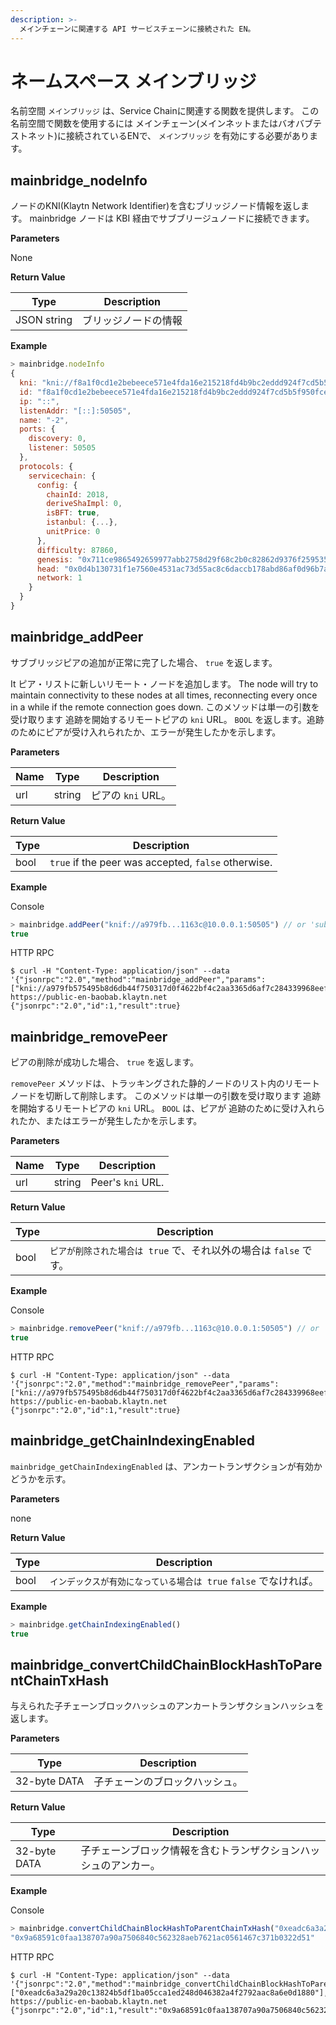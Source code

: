 ```yaml
---
description: >-
  メインチェーンに関連する API サービスチェーンに接続された EN。
---
```


# ネームスペース メインブリッジ <a id="namespace-mainbridge"></a>

名前空間 `メインブリッジ` は、Service Chainに関連する関数を提供します。 この名前空間で関数を使用するには メインチェーン(メインネットまたはバオバブテストネット)に接続されているENで、 `メインブリッジ` を有効にする必要があります。

## mainbridge_nodeInfo <a id="mainbridge_nodeInfo"></a>

ノードのKNI(Klaytn Network Identifier)を含むブリッジノード情報を返します。 mainbridge ノードは KBI 経由でサブブリージュノードに接続できます。

**Parameters**

None

**Return Value**

| Type        | Description |
| ----------- | ----------- |
| JSON string | ブリッジノードの情報  |

**Example**

```javascript
> mainbridge.nodeInfo
{
  kni: "kni://f8a1f0cd1e2bebeece571e4fda16e215218fd4b9bc2eddd924f7cd5b5f950fcec8f4b8cd3851390d1d0bacf1b15e1c4a38c882252e429a28d16eeb6edbacd726@[::]:50505?discport=0",
  id: "f8a1f0cd1e2bebeece571e4fda16e215218fd4b9bc2eddd924f7cd5b5f950fcec8f4b8cd3851390d1d0bacf1b15e1c4a38c882252e429a28d16eeb6edbacd726",
  ip: "::",
  listenAddr: "[::]:50505",
  name: "-2",
  ports: {
    discovery: 0,
    listener: 50505
  },
  protocols: {
    servicechain: {
      config: {
        chainId: 2018,
        deriveShaImpl: 0,
        isBFT: true,
        istanbul: {...},
        unitPrice: 0
      },
      difficulty: 87860,
      genesis: "0x711ce9865492659977abb2758d29f68c2b0c82862d9376f25953579f64f95b58",
      head: "0x0d4b130731f1e7560e4531ac73d55ac8c6daccb178abd86af0d96b7aafded7c5",
      network: 1
    }
  }
}
```

## mainbridge_addPeer  <a id="mainbridge_addPeer"></a>
サブブリッジピアの追加が正常に完了した場合、 `true` を返します。

It ピア・リストに新しいリモート・ノードを追加します。 The node will try to maintain connectivity to these nodes at all times, reconnecting every once in a while if the remote connection goes down. このメソッドは単一の引数を受け取ります 追跡を開始するリモートピアの `kni` URL。 `BOOL` を返します。追跡のためにピアが受け入れられたか、エラーが発生したかを示します。

**Parameters**

| Name | Type   | Description     |
| ---- | ------ | --------------- |
| url  | string | ピアの  `kni` URL。 |

**Return Value**

| Type | Description                                         |
| ---- | --------------------------------------------------- |
| bool | `true` if the peer was accepted, `false` otherwise. |

**Example**

Console

```javascript
> mainbridge.addPeer("knif://a979fb...1163c@10.0.0.1:50505") // or 'subbridge.addPeer'
true
```
HTTP RPC

```shell
$ curl -H "Content-Type: application/json" --data '{"jsonrpc":"2.0","method":"mainbridge_addPeer","params":["kni://a979fb575495b8d6db44f750317d0f4622bf4c2aa3365d6af7c284339968eef29b69ad0dce72a4d8db5ebb4968de0e3bec910127f134779fbcb0cb6d3331163c@10.0.0.1:50505"],"id":1}' https://public-en-baobab.klaytn.net
{"jsonrpc":"2.0","id":1,"result":true}
```

## mainbridge_removePeer <a id="mainbridge_removePeer"></a>
ピアの削除が成功した場合、 `true` を返します。

`removePeer` メソッドは、トラッキングされた静的ノードのリスト内のリモートノードを切断して削除します。 このメソッドは単一の引数を受け取ります 追跡を開始するリモートピアの `kni` URL。 `BOOL` は、ピアが 追跡のために受け入れられたか、またはエラーが発生したかを示します。

**Parameters**

| Name | Type   | Description        |
| ---- | ------ | ------------------ |
| url  | string | Peer's  `kni` URL. |

**Return Value**

| Type | Description                               |
| ---- | ----------------------------------------- |
| bool | `ピアが削除された場合は true` で、それ以外の場合は `false` です。 |

**Example**

Console

```javascript
> mainbridge.removePeer("knif://a979fb...1163c@10.0.0.1:50505") // or 'subbridge.removePeer'
true
```

HTTP RPC

```shell
$ curl -H "Content-Type: application/json" --data '{"jsonrpc":"2.0","method":"mainbridge_removePeer","params":["kni://a979fb575495b8d6db44f750317d0f4622bf4c2aa3365d6af7c284339968eef29b69ad0dce72a4d8db5ebb4968de0e3bec910127f134779fbcb0cb6d3331163c@10.0.0.1:50505"],"id":1}' https://public-en-baobab.klaytn.net
{"jsonrpc":"2.0","id":1,"result":true}
```

## mainbridge_getChainIndexingEnabled <a id="mainbridge_getChildChainIndexingEnabled"></a>

`mainbridge_getChainIndexingEnabled` は、アンカートランザクションが有効かどうかを示す。

**Parameters**

none

**Return Value**

| Type | Description                              |
| ---- | ---------------------------------------- |
| bool | `インデックスが有効になっている場合は true` `false` でなければ。 |

**Example**

```javascript
> mainbridge.getChainIndexingEnabled()
true
```

## mainbridge_convertChildChainBlockHashToParentChainTxHash <a id="mainbridge_convertChildChainBlockHashToParentChainTxHash"></a>

与えられた子チェーンブロックハッシュのアンカートランザクションハッシュを返します。

**Parameters**

| Type         | Description     |
| ------------ | --------------- |
| 32-byte DATA | 子チェーンのブロックハッシュ。 |

**Return Value**

| Type         | Description                      |
| ------------ | -------------------------------- |
| 32-byte DATA | 子チェーンブロック情報を含むトランザクションハッシュのアンカー。 |

**Example**

Console

```javascript
> mainbridge.convertChildChainBlockHashToParentChainTxHash("0xeadc6a3a29a20c13824b5df1ba05cca1ed248d046382a4f2792aac8a6e0d1880")
"0x9a68591c0faa138707a90a7506840c562328aeb7621ac0561467c371b0322d51"
```

HTTP RPC

```shell
$ curl -H "Content-Type: application/json" --data '{"jsonrpc":"2.0","method":"mainbridge_convertChildChainBlockHashToParentChainTxHash","params":["0xeadc6a3a29a20c13824b5df1ba05cca1ed248d046382a4f2792aac8a6e0d1880"],"id":1}' https://public-en-baobab.klaytn.net
{"jsonrpc":"2.0","id":1,"result":"0x9a68591c0faa138707a90a7506840c562328aeb7621ac0561467c371b0322d51"}
```

